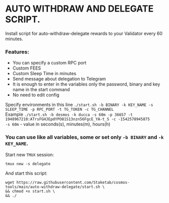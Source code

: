 # AUTO WITHDRAW AND DELEGATE SCRIPT.
Install script for auto-withdraw-delegate rewards to your Validator every 60 minutes.  
### Features:  
- You can specify a custom RPC port
- Custom FEES
- Custom Sleep Time in minutes
- Send message about delegation to Telegram
- It is enough to enter in the variables only the password, binary and key name in the start command
- No need to edit config

Specify environments in this line `./start.sh -b BINARY -k KEY_NAME -s SLEEP_TIME -p RPC_PORT -t TG_TOKEN -c TG_CHANNEL`  
Example `./start.sh -b desmos -k ducca -s 60m -p 36657 -t 1948967210:ATrsFGHJEpdYPO81S13nzn56FgcE_YA-t_S -c -1542578945875`  
`-s 60m` - value in seconds(s), minutes(m), hours(h)  
### You can use like all variables, some or set only `-b BINARY` and `-k KEY_NAME`.

Start new `TMUX` session:
```
tmux new -s delegate
```
And start this script:
```
wget https://raw.githubusercontent.com/Staketab/cosmos-tools/main/auto-withdraw-delegate/start.sh \
&& chmod +x start.sh \
&& ./
